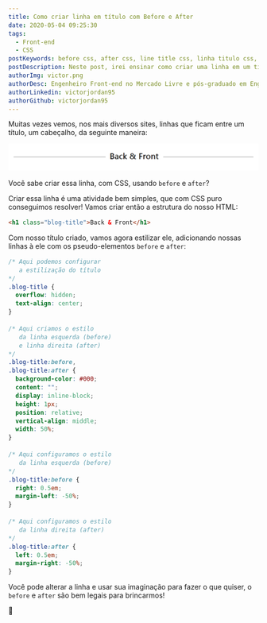 ```yaml
---
title: Como criar linha em título com Before e After
date: 2020-05-04 09:25:30
tags:
  - Front-end
  - CSS
postKeywords: before css, after css, line title css, linha titulo css, linha before after, como criar linha no cabeçalho css, linha css
postDescription: Neste post, irei ensinar como criar uma linha em um título, utilizando o after e before do CSS!
authorImg: victor.png
authorDesc: Engenheiro Front-end no Mercado Livre e pós-graduado em Engenharia de Software pela PUC-MG e formado em Banco de Dados pela Fatec, apaixonado por usabilidade, performance e UX!
authorLinkedin: victorjordan95
authorGithub: victorjordan95
---
```


Muitas vezes vemos, nos mais diversos sites, linhas que ficam entre um título, um cabeçalho, da seguinte maneira:

![Linha entre o cabeçalho](/posts/linha-after-before.png)

Você sabe criar essa linha, com CSS, usando `before` e `after`?

<!-- more -->

Criar essa linha é uma atividade bem simples, que com CSS puro conseguimos resolver!
Vamos criar então a estrutura do nosso HTML:

```html
<h1 class="blog-title">Back & Front</h1>
```

Com nosso título criado, vamos agora estilizar ele, adicionando nossas linhas à ele com os pseudo-elementos `before` e `after`:

```css
/* Aqui podemos configurar
   a estilização do título
*/
.blog-title {
  overflow: hidden;
  text-align: center;
}

/* Aqui criamos o estilo
   da linha esquerda (before)
   e linha direita (after) 
*/
.blog-title:before,
.blog-title:after {
  background-color: #000;
  content: "";
  display: inline-block;
  height: 1px;
  position: relative;
  vertical-align: middle;
  width: 50%;
}

/* Aqui configuramos o estilo
   da linha esquerda (before)
*/
.blog-title:before {
  right: 0.5em;
  margin-left: -50%;
}

/* Aqui configuramos o estilo
   da linha direita (after)
*/
.blog-title:after {
  left: 0.5em;
  margin-right: -50%;
}
```

Você pode alterar a linha e usar sua imaginação para fazer o que quiser, o `before` e `after` são bem legais para brincarmos!

🏡
